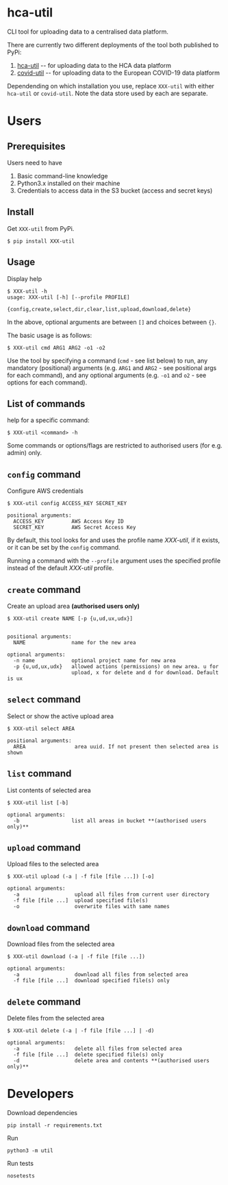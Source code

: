 # hca-util

CLI tool for uploading data to a centralised data platform.

There are currently two different deployments of the tool both published to PyPi:

1. [hca-util](https://pypi.org/project/hca-util/) -- for uploading data to the HCA data platform
2. [covid-util](https://pypi.org/project/covid-util/) -- for uploading data to the European COVID-19 data platform


Dependending on which installation you use, replace `XXX-util` with either `hca-util` or `covid-util`. Note the data store used by each are separate.

# Users

## Prerequisites
Users need to have
1. Basic command-line knowledge
2. Python3.x installed on their machine
3. Credentials to access data in the S3 bucket (access and secret keys)

## Install
Get `XXX-util` from PyPi.

```shell script
$ pip install XXX-util
```
                           
## Usage

Display help

```shell script
$ XXX-util -h
usage: XXX-util [-h] [--profile PROFILE]
                   {config,create,select,dir,clear,list,upload,download,delete}
```

In the above, optional arguments are between `[]` and choices between `{}`.

The basic usage is as follows:

```shell script
$ XXX-util cmd ARG1 ARG2 -o1 -o2
```

Use the tool by specifying a command (`cmd` - see list below) to run, any mandatory (positional) arguments (e.g. `ARG1` and `ARG2` - see positional args for each command), and any optional arguments (e.g. `-o1` and `o2` - see options for each command).

## List of commands

help for a specific command:

```shell script
$ XXX-util <command> -h
```

Some commands or options/flags are restricted to authorised users (for e.g. admin) only.

## `config` command

Configure AWS credentials

```shell script
$ XXX-util config ACCESS_KEY SECRET_KEY

positional arguments:
  ACCESS_KEY         AWS Access Key ID
  SECRET_KEY         AWS Secret Access Key
```

By default, this tool looks for and uses the profile name _XXX-util_, if it exists, or it can be set by the `config` command.

Running a command with the `--profile` argument uses the specified profile instead of the default _XXX-util_ profile.

## `create` command

Create an upload area **(authorised users only)**

```shell script
$ XXX-util create NAME [-p {u,ud,ux,udx}]


positional arguments:
  NAME               name for the new area

optional arguments:
  -n name            optional project name for new area
  -p {u,ud,ux,udx}   allowed actions (permissions) on new area. u for
                     upload, x for delete and d for download. Default is ux
```

## `select` command

Select or show the active upload area

```shell script
$ XXX-util select AREA

positional arguments:
  AREA                area uuid. If not present then selected area is shown
```

## `list` command

List contents of selected area

```shell script
$ XXX-util list [-b]

optional arguments:
  -b                 list all areas in bucket **(authorised users only)**
```

## `upload` command

Upload files to the selected area

```shell script
$ XXX-util upload (-a | -f file [file ...]) [-o]

optional arguments:
  -a                  upload all files from current user directory
  -f file [file ...]  upload specified file(s)
  -o                  overwrite files with same names
```

## `download` command

Download files from the selected area

```shell script
$ XXX-util download (-a | -f file [file ...])

optional arguments:
  -a                  download all files from selected area
  -f file [file ...]  download specified file(s) only
```

## `delete` command

Delete files from the selected area

```shell script
$ XXX-util delete (-a | -f file [file ...] | -d)

optional arguments:
  -a                  delete all files from selected area
  -f file [file ...]  delete specified file(s) only
  -d                  delete area and contents **(authorised users only)**
```

# Developers
Download dependencies
```
pip install -r requirements.txt
```

Run 

```shell script
python3 -m util
```

Run tests

```shell script
nosetests
```
